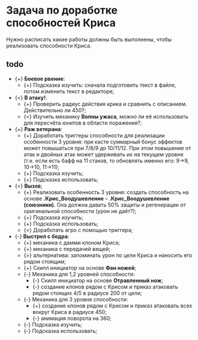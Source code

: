 # Задача по доработке способностей Криса
Нужно расписать какие работы должны быть выполнены, чтобы реализовать способности Криса.

## todo

* {+} **Боевое рвение**:
   * {+} Подсказка изучить: сначала подготовить текст в файле, потом изменить текст в редакторе;   
* {<} **В атаку!**:
   * {+} Проверить радиус действия крика и сравнить с описанием. Действительно ли 450?;
   * {<} Изучить механику **Волны ужаса**, можно ли её использовать для пересчёта юнитов в области поражения?;
* {+} **Раж ветерана**:
   * {+} Доработать триггеры способности для реализации особенности 3 уровня: при касте суммарный бонус эффектов может повышаться при 7/8/9 до 10/11/12. При этом повышение от атак и двойных атак может удерживать их на текущем уровне (т.е. если есть бафф на 11 стаков, то обновлять именно его: 9->9, 10->10, 11->11);
   * {+} Подсказка изучить;
   * {+} Подсказка использовать;
* {<} **Вызов**;
   * {+} Реализовать особенность 3 уровня: создать способность на основе **.Крис_Воодушевление** &ndash; **.Крис_Воодушевление (союзники)**. Она должна давать 50% защиты и регенерации от оригинальной способности (урон не даёт?);
   * {+} Подсказка изучить;
   * {+} Подсказка использовать;
   * {<} Доработать агро с помощью триггера;
* {-} **Выстрел с бедра**:
   * {+} механика с дамми клоном Криса;
   * {+} механика с передачей вещей;
   * {>} альтернатива: запоминать урон по цели Криса и наносить его рядом стоящим;
   * {+} Скилл инициатор на основе **Фан ножей**;
   * {-} Механика для 1,2 уровней способности:
      * {-} Скилл инициатор на основе **Отравленный нож**;
      * {-} создание клонов рядом с Крисом и приказ атаковать рядом стоящих 4/5 в радиусе 200 от цели;
   * {-} Механика для 3 уровня способности:
      * {+} создание клонов рядом с Крисом и приказ атаковать всех вокруг Криса в радиусе 450;
      * {-} анимация поворота на 360;
   * {-} Подсказка изучить;
   * {-} Подсказка использовать;